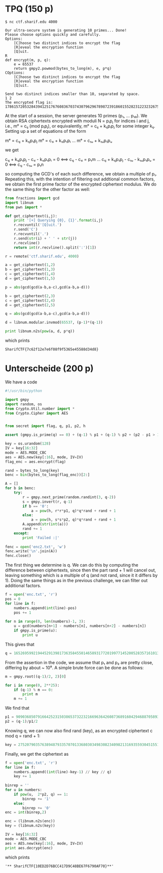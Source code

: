 # TPQ (150 p)

```
$ nc ctf.sharif.edu 4000

Our ultra-secure system is generating 10 primes... Done!
Please choose options quickly and carefully.
Options:
	[C]hoose two distinct indices to encrypt the flag
	[R]eveal the encryption function
	[Q]uit.
R
def encrypt(m, p, q):
	e = 65537
	return gmpy2.powmod(bytes_to_long(m), e, p*q)
COptions:
	[C]hoose two distinct indices to encrypt the flag
	[R]eveal the encryption function
	[Q]uit.

Send two distinct indices smaller than 10, separated by space.
1 2
The encrypted flag is: 17861572053284394125176760836703743079629678987239186015528231223232675465946931400502427395119650612013595034873034198155429807732685251361597545457876908985526444125415216420573782838555000744604172761327568798131061901911266845790464690269260499671470623274974912621307770161610558160052600363987405838736
```

At the start of a session, the server generates 10 primes (p₁, ... p₁₀). We obtain RSA ciphertexts encrypted with moduli N = pᵢpⱼ for indices i and j, i.e., mᵉ = cᵢⱼ (mod pᵢpⱼ), or equivalently, mᵉ = cᵢⱼ + kᵢⱼpᵢpⱼ for some integer kᵢⱼ. Setting up a set of equations of the form

mᵉ = c₁ⱼ + k₁ⱼp₁pⱼ
mᵉ = c₁ᵢ + k₁ᵢp₁pᵢ
...
mᵉ = c₁ᵤ + k₁ᵤp₁pᵤ

we get

c₁ⱼ + k₁ⱼp₁pⱼ - c₁ᵢ - k₁ᵢp₁pᵢ = 0 ⟺ c₁ⱼ - c₁ᵢ =  p₁m
...
c₁ⱼ + k₁ⱼp₁pⱼ - c₁ᵤ - k₁ᵤp₁pᵤ = 0 ⟺ c₁ⱼ - c₁ᵤ =  p₁n

so computing the GCD's of each such difference, we obtain a multiple of p₁. Repeating this, with the intention of filtering out addtional common factors, we obtain the first prime factor of the encrypted ciphertext modulus. We do the same thing for the other factor as well:

```python
from fractions import gcd
import libnum
from pwn import *

def get_ciphertext(i,j):
    print '[+] Querying {0}, {1}'.format(i,j)
    r.recvuntil('[Q]uit.')
    r.send('C')
    r.recvuntil('.')
    r.send(str(i) + ' ' + str(j))
    r.recvline()
    return int(r.recvline().split(':')[1])

r = remote('ctf.sharif.edu', 4000)

a = get_ciphertext(1,2)
b = get_ciphertext(1,3)
c = get_ciphertext(1,4)
d = get_ciphertext(1,5)

p = abs(gcd(gcd(a-b,a-c),gcd(a-b,a-d)))

b = get_ciphertext(2,3)
c = get_ciphertext(2,4)
d = get_ciphertext(2,5)

q = abs(gcd(gcd(a-b,a-c),gcd(a-b,a-d)))

d = libnum.modular.invmod(65537, (p-1)*(q-1))

print libnum.n2s(pow(a, d, p*q))
```

which prints

```
SharifCTF{7c62f12e7e6f08f9f5365e45588d34d8}
```

# Unterscheide (200 p)

We have a code

```python
#!/usr/bin/python

import gmpy
import random, os
from Crypto.Util.number import *
from Crypto.Cipher import AES


from secret import flag, q, p1, p2, h

assert (gmpy.is_prime(q) == 0) + (q-1) % p1 + (q-1) % p2 + (p2 - p1 > 10**8) + (pow(h, 1023*p1*p2, q) == 1) == 0

key = os.urandom(128)
IV = key[16:32]
mode = AES.MODE_CBC
aes = AES.new(key[:16], mode, IV=IV)
flag_enc = aes.encrypt(flag)

rand = bytes_to_long(key)
benc = bin(bytes_to_long(flag_enc))[2:]

A = []
for b in benc:
	try:
		r = gmpy.next_prime(random.randint(3, q-2))
		s = gmpy.invert(r, q-1)
		if b == '0':
			a = pow(h, r*r*p1, q)*q*rand + rand + 1
		else:
			a = pow(h, s*s*p2, q)*q*rand + rand + 1
		A.append(str(int(a)))
		rand += 1
	except:
		print 'Failed :|'
	
fenc = open('enc2.txt', 'w')
fenc.write('\n'.join(A))
fenc.close()
```

The first thing we determine is q. We can do this by computing the difference between ciphertexts, since then the part rand + 1 will cancel out, leaving something which is a multiple of q (and not rand, since it it differs by 1). Doing the same things as in the previous challenge, we can filter out additional factors.


```python
f = open('enc.txt', 'r')
pos = 0
for line in f:
    numbers.append(int(line)-pos)
    pos += 1
    
for n in range(0, len(numbers)-1, 3):
    u = gcd(numbers[n+1] - numbers[n], numbers[n+2] - numbers[n])
    if gmpy.is_prime(u):
        print u
```

This gives that

```python
q = 165269599219445291398173635845501465893177201997714520052835716101366991703599089397287042721096067409772119897046741565500293370740283586460353393394630534349929558358109284225649030217655081372910120058487153005673592680613247698577655983823064226042058852387960865050147174483989378148446338590249438249083
```

From the assertion in the code, we assume that p₁ and p₂ are pretty close, differing by about ~ 10⁸. A simple brute force can be done as follows:

```python
m = gmpy.root((q-1)/2, 2)[0]

for i in range(0, 2**25):
    if (q-1) % m == 0:
        print m
    m += 1
```

We find that

```python
p1 = 9090368507916642523150386537322321669636426087368916042946887058939035329547274618743911402935105936038626517888669029591219526735351668782037241444579211 
p2 = (q-1)/p1/2
```

Knowing q, we can now also find rand (key), as an encrypted ciphertext c mod q = rand + 1:

```python
key = 27520790357638948793357070133680303498308234098213169355930451551473551610668598275338166450612066732646304998053583305691477103900019807357983049075051458007108229556072342519889701952853559033481920882888665392738949159879012748283810392571373411251358969454208761074291792134766062048754841099848058011309
```

Finally, we get the ciphertext as

```python
f = open('enc.txt', 'r')
for line in f:
    numbers.append((int(line)-key-1) // key // q)
    key += 1
	
binrep = ''
for u in numbers:
    if pow(u,  2*p2, q) == 1:
        binrep += '1'
    else:
        binrep += '0'
enc = int(binrep,2)

enc = (libnum.n2s(enc))
key = (libnum.n2s(key))

IV = key[16:32]
mode = AES.MODE_CBC
aes = AES.new(key[:16], mode, IV=IV)
print aes.decrypt(enc)
```

which prints

```
'** SharifCTF{10ED2D76BCC417D9C48BE67F6790AF70}**'
```